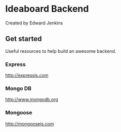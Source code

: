 # Ideaboard Backend
Created by Edward Jenkins

## Get started
Useful resources to help build an awesome backend.

### Express
http://expressjs.com

### Mongo DB
http://www.mongodb.org

### Mongoose
http://mongoosejs.com

